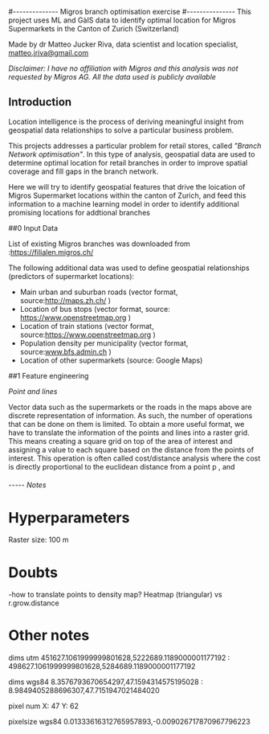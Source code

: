 #--------------
Migros branch optimisation exercise
#---------------
This project uses ML and GàIS data to identify optimal location for Migros Supermarkets in the Canton of Zurich (Switzerland)

Made by dr Matteo Jucker Riva, data scientist and location specialist, matteo.jriva@gmail.com

*Disclaimer: I have no affiliation with Migros and this analysis was not requested by Migros AG. All the data used is publicly available*

## Introduction

Location intelligence  is the process of deriving meaningful insight from geospatial data relationships to solve a particular business problem.

This projects addresses a particular problem for retail stores, called _"Branch Network optimisation"_. In this type of analysis, geospatial data are used to determine optimal location for retail branches in order to improve spatial coverage and fill gaps in the branch network. 

Here we will try to identify geospatial features that drive the loication of Migros Supermarket locations within the canton of Zurich, and feed this information to a machine learning model in order to identify additional promising locations for addtional branches


##0 Input Data

List of existing Migros branches was downloaded from :https://filialen.migros.ch/

The following additional data was used to define geospatial relationships (predictors of supermarket locations):
- Main urban and suburban roads (vector format, source:http://maps.zh.ch/ )
- Location of bus stops (vector format, source: https://www.openstreetmap.org )
- Location of train stations (vector format, source:https://www.openstreetmap.org )
- Population density per municipality (vector format, source:www.bfs.admin.ch  )
- Location of other supermarkets (source: Google Maps)

##1 Feature engineering

*Point and lines*

Vector data such as the supermarkets or the roads in the maps above are discrete representation of information. As such, the number of operations that can be done on them is limited. To obtain a more useful format, we have to translate the information of the points and lines into a raster grid. This means creating a square grid on top of the area of interest and assigning a value to each square based on the distance from the points of interest. This operation is often called cost/distance analysis where the cost is directly proportional to the euclidean distance from a point p , and 


###### ----- Notes
# Hyperparameters
Raster size: 100 m

# Doubts
-how to translate points to density map?
Heatmap (triangular) vs r.grow.distance

# Other notes
dims utm
451627.1061999999801628,5222689.1189000001177192 : 498627.1061999999801628,5284689.1189000001177192

dims wgs84
8.3576793670654297,47.1594314575195028 : 8.9849405288696307,47.7151947021484020

pixel num
X: 47 Y: 62 

pixelsize wgs84
0.01333616312765957893,-0.009026717870967796223


